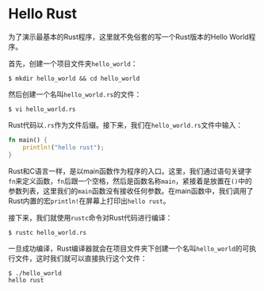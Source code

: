# Hello Rust

为了演示最基本的Rust程序，这里就不免俗套的写一个Rust版本的Hello World程序。

首先，创建一个项目文件夹`hello_world`：

```shell
$ mkdir hello_world && cd hello_world
```

然后创建一个名叫`hello_world.rs`的文件：

```
$ vi hello_world.rs
```

Rust代码以`.rs`作为文件后缀。接下来，我们在`hello_world.rs`文件中输入：

```rust
fn main() {
    println!("hello rust");
}
```

Rust和C语言一样，是以main函数作为程序的入口。这里，我们通过语句关键字`fn`来定义函数，`fn`后跟一个空格，然后是函数名称`main`，紧接着是放置在`()`中的参数列表，这里我们的`main`函数没有接收任何参数。在main函数中，我们调用了Rust内置的宏`println!`在屏幕上打印出`hello rust`。

接下来，我们就使用`rustc`命令对Rust代码进行编译：

```shell
$ rustc hello_world.rs
```

一旦成功编译，Rust编译器就会在项目文件夹下创建一个名叫`hello_world`的可执行文件，这时我们就可以直接执行这个文件：

```shell
$ ./hello_world
hello rust
```